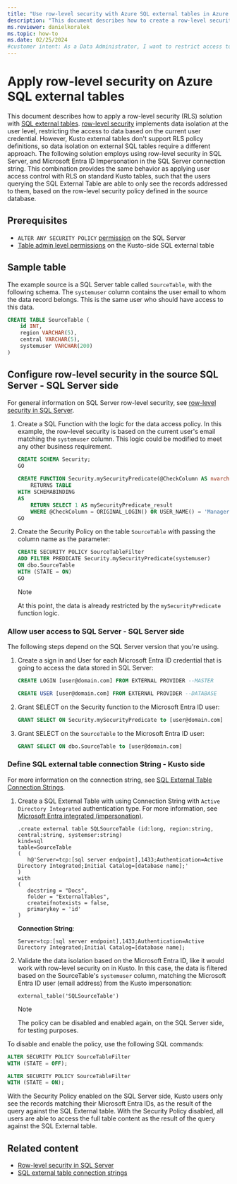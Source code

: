```yaml
---
title: "Use row-level security with Azure SQL external tables in Azure Data Explorer"
description: "This document describes how to create a row-level security solution with Azure Data Explorer SQL external tables."
ms.reviewer: danielkoralek
ms.topic: how-to 
ms.date: 02/25/2024
#customer intent: As a Data Administrator, I want to restrict access to the data on Azure SQL External Tables so that each user can see only their data.
---
```

# Apply row-level security on Azure SQL external tables

This document describes how to apply a row-level security (RLS) solution with [SQL external tables](/azure/data-explorer/kusto/management/external-sql-tables). [row-level security](/azure/data-explorer/kusto/management/row-level-security-policy) implements data isolation at the user level, restricting the access to data based on the current user credential. However, Kusto external tables don't support RLS policy definitions, so data isolation on external SQL tables require a different approach. The following solution employs using row-level security in SQL Server, and Microsoft Entra ID Impersonation in the SQL Server connection string. This combination provides the same behavior as applying user access control with RLS on standard Kusto tables, such that the users querying the SQL External Table are able to only see the records addressed to them, based on the row-level security policy defined in the source database.

## Prerequisites

* `ALTER ANY SECURITY POLICY` [permission](/sql/relational-databases/security/permissions-database-engine) on the SQL Server
* [Table admin level permissions](/azure/data-explorer/kusto/access-control/role-based-access-control) on the Kusto-side SQL external table

## Sample table

The example source is a SQL Server table called `SourceTable`, with the following schema. The `systemuser` column contains the user email to whom the data record belongs. This is the same user who should have access to this data.

``` sql
CREATE TABLE SourceTable (
    id INT,
    region VARCHAR(5),
    central VARCHAR(5),
    systemuser VARCHAR(200)
)
```

## Configure row-level security in the source SQL Server - SQL Server side

For general information on SQL Server row-level security, see [row-level security in SQL Server](/sql/relational-databases/security/row-level-security).

1. Create a SQL Function with the logic for the data access policy. In this example, the row-level security is based on the current user's email matching the `systemuser` column. This logic could be modified to meet any other business requirement.

    ``` sql
    CREATE SCHEMA Security;
    GO
     
    CREATE FUNCTION Security.mySecurityPredicate(@CheckColumn AS nvarchar(100))
        RETURNS TABLE
    WITH SCHEMABINDING
    AS
        RETURN SELECT 1 AS mySecurityPredicate_result
        WHERE @CheckColumn = ORIGINAL_LOGIN() OR USER_NAME() = 'Manager';
    GO
    ```

1. Create the Security Policy on the table `SourceTable` with passing the column name as the parameter:

    ``` sql
    CREATE SECURITY POLICY SourceTableFilter
    ADD FILTER PREDICATE Security.mySecurityPredicate(systemuser)
    ON dbo.SourceTable
    WITH (STATE = ON)
    GO
    ```

    > [!NOTE]
    > At this point, the data is already restricted by the `mySecurityPredicate` function logic.


### Allow user access to SQL Server - SQL Server side

The following steps depend on the SQL Server version that you're using.

1. Create a sign in and User for each Microsoft Entra ID credential that is going to access the data stored in SQL Server:

    ``` sql
    CREATE LOGIN [user@domain.com] FROM EXTERNAL PROVIDER --MASTER
    
    CREATE USER [user@domain.com] FROM EXTERNAL PROVIDER --DATABASE
    ```
    
1. Grant SELECT on the Security function to the Microsoft Entra ID user:

    ``` sql
    GRANT SELECT ON Security.mySecurityPredicate to [user@domain.com]
    ```
    
1. Grant SELECT on the `SourceTable` to the Microsoft Entra ID user:

    ``` sql
    GRANT SELECT ON dbo.SourceTable to [user@domain.com]
    ```

### Define SQL external table connection String - Kusto side

For more information on the connection string, see [SQL External Table Connection Strings](/azure/data-explorer/kusto/api/connection-strings/sql-connection-strings).

1. Create a SQL External Table with using Connection String with `Active Directory Integrated` authentication type. For more information, see [Microsoft Entra integrated (impersonation)](/azure/data-explorer/kusto/api/connection-strings/sql-connection-strings#microsoft-entra-integrated-impersonation). 

    ``` KQL
    .create external table SQLSourceTable (id:long, region:string, central:string, systemser:string) 
    kind=sql
    table=SourceTable
    ( 
       h@'Server=tcp:[sql server endpoint],1433;Authentication=Active Directory Integrated;Initial Catalog=[database name];'
    )
    with 
    (
       docstring = "Docs",
       folder = "ExternalTables", 
       createifnotexists = false,
       primarykey = 'id'
    )
    ```

    **Connection String**:

    ```
    Server=tcp:[sql server endpoint],1433;Authentication=Active Directory Integrated;Initial Catalog=[database name];
    ```

1. Validate the data isolation based on the Microsoft Entra ID, like it would work with row-level security on in Kusto. In this case, the data is filtered based on the SourceTable's `systemuser` column, matching the Microsoft Entra ID user (email address) from the Kusto impersonation:

    ``` KQL
    external_table('SQLSourceTable')
    ```
    > [!NOTE]
    > The policy can be disabled and enabled again, on the SQL Server side, for testing purposes.
    
To disable and enable the policy, use the following SQL commands:

``` sql
ALTER SECURITY POLICY SourceTableFilter
WITH (STATE = OFF);
```

``` sql
ALTER SECURITY POLICY SourceTableFilter
WITH (STATE = ON);
```

With the Security Policy enabled on the SQL Server side, Kusto users only see the records matching their Microsoft Entra IDs, as the result of the query against the SQL External table. With the Security Policy disabled, all users are able to access the full table content as the result of the query against the SQL External table.

## Related content

* [Row-level security in SQL Server](/sql/relational-databases/security/row-level-security)
* [SQL external table connection strings](/azure/data-explorer/kusto/api/connection-strings/sql-connection-strings)
